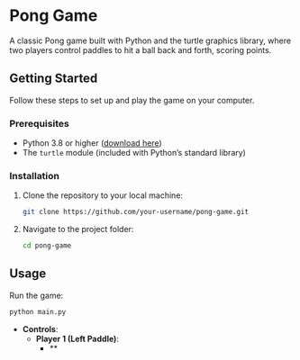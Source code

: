 # Pong Game
A classic Pong game built with Python and the turtle graphics library, where two players control paddles to hit a ball back and forth, scoring points.

## Getting Started
Follow these steps to set up and play the game on your computer.

### Prerequisites
- Python 3.8 or higher ([download here](https://www.python.org/downloads/))
- The `turtle` module (included with Python’s standard library)

### Installation
1. Clone the repository to your local machine:
   ```bash
   git clone https://github.com/your-username/pong-game.git
   ```
2. Navigate to the project folder:
   ```bash
   cd pong-game
   ```

## Usage
Run the game:
```bash
python main.py
```
- **Controls**:
  - **Player 1 (Left Paddle)**:
    - **